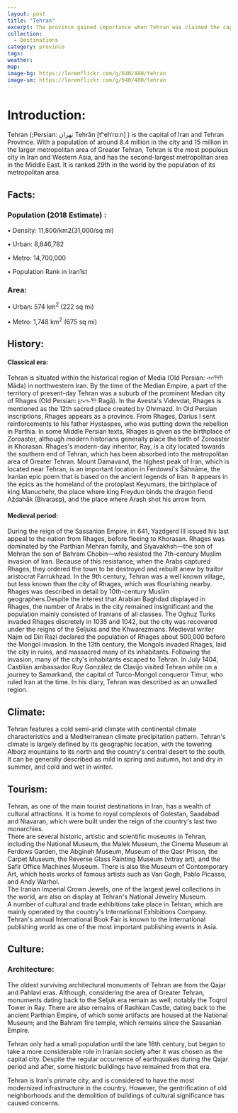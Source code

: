 ```yaml
---
layout: post
title: "Tehran"
excerpt: The province gained importance when Tehran was claimed the capital by the Qajar dynasty in 1778. Today, Tehran, with a population of more than 7 million, is ranked amongst the 20 most populous metropolitan cities of the world. Tehran has over 1500 historical sites of cultural significance registered with the Cultural Heritage Organization of Iran. 
collection:
  - Destinations
category: province
tags:
weather:
map:
image-bg: https://loremflickr.com/g/640/480/tehran
image-sm: https://loremflickr.com/g/640/480/tehran
---
```

# **Introduction:**

Tehran (;Persian: تهران‎ Tehrân [tʰehˈɾɒːn] ) is the capital of Iran and Tehran Province. With a population of around 8.4 million in the city and 15 million in the larger metropolitan area of Greater Tehran, Tehran is the most populous city in Iran and Western Asia, and has the second-largest metropolitan area in the Middle East. It is ranked 29th in the world by the population of its metropolitan area.

## **Facts:**

### Population (2018 Estimate) :

• Density: 11,800/km2(31,000/sq mi) 

• Urban: 8,846,782 

• Metro: 14,700,000 

• Population Rank in Iran1st  

### Area:

• Urban: 574 km<sup>2</sup> (222 sq mi) 

• Metro: 1,748 km<sup>2</sup> (675 sq mi)  

## **History:**

#### Classical era:

Tehran is situated within the historical region of Media (Old Persian: 𐎶𐎠𐎭 Māda) in northwestern Iran. By the time of the Median Empire, a part of the territory of present-day Tehran was a suburb of the prominent Median city of Rhages (Old Persian: 𐎼𐎥𐎠 Ragā). In the Avesta's Videvdat, Rhages is mentioned as the 12th sacred place created by Ohrmazd. In Old Persian inscriptions, Rhages appears as a province. From Rhages, Darius I sent reinforcements to his father Hystaspes, who was putting down the rebellion in Parthia. In some Middle Persian texts, Rhages is given as the birthplace of Zoroaster, although modern historians generally place the birth of Zoroaster in Khorasan. Rhages's modern-day inheritor, Ray, is a city located towards the southern end of Tehran, which has been absorbed into the metropolitan area of Greater Tehran. Mount Damavand, the highest peak of Iran, which is located near Tehran, is an important location in Ferdowsi's Šāhnāme, the Iranian epic poem that is based on the ancient legends of Iran. It appears in the epics as the homeland of the protoplast Keyumars, the birthplace of king Manuchehr, the place where king Freydun binds the dragon fiend Aždahāk (Bivarasp), and the place where Arash shot his arrow from.  

#### Medieval period:

During the reign of the Sassanian Empire, in 641, Yazdgerd III issued his last appeal to the nation from Rhages, before fleeing to Khorasan. Rhages was dominated by the Parthian Mehran family, and Siyavakhsh—the son of Mehran the son of Bahram Chobin—who resisted the 7th-century Muslim invasion of Iran. Because of this resistance, when the Arabs captured Rhages, they ordered the town to be destroyed and rebuilt anew by traitor aristocrat Farrukhzad. In the 9th century, Tehran was a well known village, but less known than the city of Rhages, which was flourishing nearby. Rhages was described in detail by 10th-century Muslim geographers.Despite the interest that Arabian Baghdad displayed in Rhages, the number of Arabs in the city remained insignificant and the population mainly consisted of Iranians of all classes. The Oghuz Turks invaded Rhages discretely in 1035 and 1042, but the city was recovered under the reigns of the Seljuks and the Khwarezmians. Medieval writer Najm od Din Razi declared the population of Rhages about 500,000 before the Mongol invasion. In the 13th century, the Mongols invaded Rhages, laid the city in ruins, and massacred many of its inhabitants. Following the invasion, many of the city's inhabitants escaped to Tehran. In July 1404, Castilian ambassador Ruy González de Clavijo visited Tehran while on a journey to Samarkand, the capital of Turco-Mongol conqueror Timur, who ruled Iran at the time. In his diary, Tehran was described as an unwalled region. 

## **Climate:**

Tehran features a cold semi-arid climate with continental climate characteristics and a Mediterranean climate precipitation pattern. Tehran's climate is largely defined by its geographic location, with the towering Alborz mountains to its north and the country's central desert to the south. It can be generally described as mild in spring and autumn, hot and dry in summer, and cold and wet in winter. 

## **Tourism:**

Tehran, as one of the main tourist destinations in Iran, has a wealth of cultural attractions. It is home to royal complexes of Golestan, Saadabad and Niavaran, which were built under the reign of the country's last two monarchies.  
There are several historic, artistic and scientific museums in Tehran, including the National Museum, the Malek Museum, the Cinema Museum at Ferdows Garden, the Abgineh Museum, Museum of the Qasr Prison, the Carpet Museum, the Reverse Glass Painting Museum (vitray art), and the Safir Office Machines Museum. There is also the Museum of Contemporary Art, which hosts works of famous artists such as Van Gogh, Pablo Picasso, and Andy Warhol.  
The Iranian Imperial Crown Jewels, one of the largest jewel collections in the world, are also on display at Tehran's National Jewelry Museum.   
A number of cultural and trade exhibitions take place in Tehran, which are mainly operated by the country's International Exhibitions Company. Tehran's annual International Book Fair is known to the international publishing world as one of the most important publishing events in Asia.

## **Culture:**

### Architecture:

The oldest surviving architectural monuments of Tehran are from the Qajar and Pahlavi eras. Although, considering the area of Greater Tehran, monuments dating back to the Seljuk era remain as well; notably the Toqrol Tower in Ray. There are also remains of Rashkan Castle, dating back to the ancient Parthian Empire, of which some artifacts are housed at the National Museum; and the Bahram fire temple, which remains since the Sassanian Empire.   

Tehran only had a small population until the late 18th century, but began to take a more considerable role in Iranian society after it was chosen as the capital city. Despite the regular occurrence of earthquakes during the Qajar period and after, some historic buildings have remained from that era. 

Tehran is Iran's primate city, and is considered to have the most modernized infrastructure in the country. However, the gentrification of old neighborhoods and the demolition of buildings of cultural significance has caused concerns.